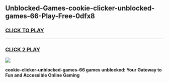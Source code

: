 
## Unblocked-Games-cookie-clicker-unblocked-games-66-Play-Free-0dfx8
<h3>
<a href="https://premium76.site?title=cookie-clicker-unblocked-games-66&ref=18A1">CLICK TO PLAY</a></h3>
<hr>

<h3>
<a href="https://premium76.site?title=cookie-clicker-unblocked-games-66&ref=18A1">CLICK 2 PLAY</a>
  
</h3>

<a href="https://premium76.site?title=cookie-clicker-unblocked-games-66&ref=18A1"><img src="https://clearcache.store/games.png"></a>


**cookie-clicker-unblocked-games-66 games unblocked: Your Gateway to Fun and Accessible Online Gaming**
